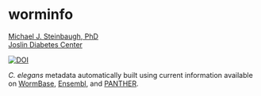# worminfo

[Michael J. Steinbaugh, PhD](http://mike.steinbaugh.com)<br />
[Joslin Diabetes Center](http://www.joslin.org)

[![DOI](https://zenodo.org/badge/20969/mjsteinbaugh/metadata-elegans.svg)](https://zenodo.org/badge/latestdoi/20969/mjsteinbaugh/metadata-elegans)

*C. elegans* metadata automatically built using current information available on [WormBase](http://www.wormbase.org), [Ensembl](http://www.ensembl.org/Caenorhabditis_elegans/Info/Index), and [PANTHER](http://pantherdb.org).
